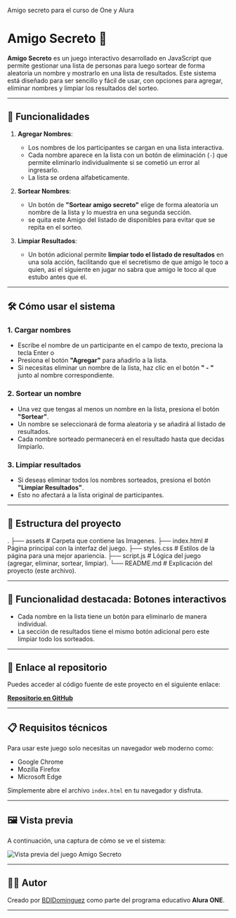 Amigo secreto para el curso de One y Alura

# Amigo Secreto 🎁

**Amigo Secreto** es un juego interactivo desarrollado en JavaScript que permite gestionar una lista de personas para luego sortear de forma aleatoria un nombre y mostrarlo en una lista de resultados. Este sistema está diseñado para ser sencillo y fácil de usar, con opciones para agregar, eliminar nombres y limpiar los resultados del sorteo.

---

## 🚀 Funcionalidades

1. **Agregar Nombres**:
   - Los nombres de los participantes se cargan en una lista interactiva.
   - Cada nombre aparece en la lista con un botón de eliminación (`-`) que permite eliminarlo individualmente si se cometió un error al ingresarlo.
   - La lista se ordena alfabeticamente. 

2. **Sortear Nombres**:
   - Un botón de **"Sortear amigo secreto"** elige de forma aleatoria un nombre de la lista y lo muestra en una segunda sección.
   - se quita este Amigo del listado de disponibles para evitar que se repita en el sorteo.

3. **Limpiar Resultados**:
   - Un botón adicional permite **limpiar todo el listado de resultados** en una sola acción, facilitando que el secretismo de que amigo le toco a quien, asi el siguiente en jugar no sabra que amigo le toco al que estubo antes que el.

---

## 🛠️ Cómo usar el sistema

### 1. **Cargar nombres**
   - Escribe el nombre de un participante en el campo de texto, preciona la tecla Enter o
   - Presiona el botón **"Agregar"** para añadirlo a la lista.
   - Si necesitas eliminar un nombre de la lista, haz clic en el botón **" - "** junto al nombre correspondiente.

### 2. **Sortear un nombre**
   - Una vez que tengas al menos un nombre en la lista, presiona el botón **"Sortear"**.
   - Un nombre se seleccionará de forma aleatoria y se añadirá al listado de resultados.
   - Cada nombre sorteado permanecerá en el resultado hasta que decidas limpiarlo.

### 3. **Limpiar resultados**
   - Si deseas eliminar todos los nombres sorteados, presiona el botón **"Limpiar Resultados"**.
   - Esto no afectará a la lista original de participantes.

---

## 📂 Estructura del proyecto

.
├── assets             # Carpeta que contiene las Imagenes. 
├── index.html         # Página principal con la interfaz del juego.
├── styles.css         # Estilos de la página para una mejor apariencia.
├── script.js          # Lógica del juego (agregar, eliminar, sortear, limpiar).
└── README.md          # Explicación del proyecto (este archivo).

---

## 🌟 Funcionalidad destacada: Botones interactivos

- Cada nombre en la lista tiene un botón para eliminarlo de manera individual.
- La sección de resultados tiene el mismo botón adicional pero este limpiar todo los sorteados.

---

## 🔗 Enlace al repositorio

Puedes acceder al código fuente de este proyecto en el siguiente enlace:

[**Repositorio en GitHub**](https://github.com/BDIDominguez/alura-one-amigo-secreto.git)

---

## 📋 Requisitos técnicos

Para usar este juego solo necesitas un navegador web moderno como:
- Google Chrome
- Mozilla Firefox
- Microsoft Edge

Simplemente abre el archivo `index.html` en tu navegador y disfruta.

---

## 🖼️ Vista previa

A continuación, una captura de cómo se ve el sistema:

![Vista previa del juego Amigo Secreto](https://via.placeholder.com/800x400.png?text=Vista+previa+del+juego)

---

## 👩‍💻 Autor

Creado por [BDIDominguez](https://github.com/BDIDominguez) como parte del programa educativo **Alura ONE**.

---
